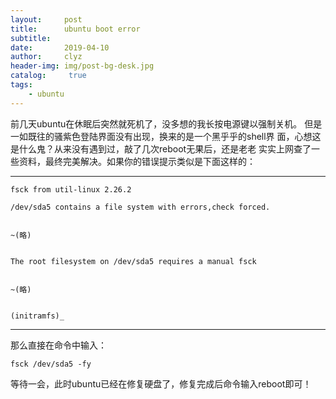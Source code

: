 ```yaml
---
layout:     post
title:      ubuntu boot error
subtitle:   
date:       2019-04-10
author:     clyz
header-img: img/post-bg-desk.jpg
catalog: 	 true
tags:
    - ubuntu
---
```


前几天ubuntu在休眠后突然就死机了，没多想的我长按电源键以强制关机。
但是一如既往的骚紫色登陆界面没有出现，换来的是一个黑乎乎的shell界
面，心想这是什么鬼？从来没有遇到过，敲了几次reboot无果后，还是老老
实实上网查了一些资料，最终完美解决。如果你的错误提示类似是下面这样的：

***

    fsck from util-linux 2.26.2

    /dev/sda5 contains a file system with errors,check forced.


    ~(略)


    The root filesystem on /dev/sda5 requires a manual fsck


    ~(略)


    (initramfs)_

***


那么直接在命令中输入：

    fsck /dev/sda5 -fy

等待一会，此时ubuntu已经在修复硬盘了，修复完成后命令输入reboot即可！
